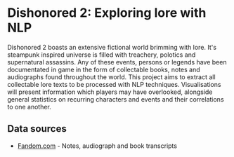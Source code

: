 # Dishonored 2: Exploring lore with NLP

Dishonored 2 boasts an extensive fictional world brimming with lore. It's steampunk inspired universe is filled with treachery, polotics and supernatural assassins. Any of these events, persons or legends have been documentated in game in the form of collectable books, notes and audiographs found throughout the world.
This project aims to extract all collectable lore texts to be processed with NLP techniques. Visualisations will present information which players may have overlooked, alongside general statistics on recurring characters and events and their correlations to one another.

## Data sources
* [Fandom.com](https://dishonored.fandom.com/wiki/Dishonored_2) - Notes, audiograph and book transcripts

